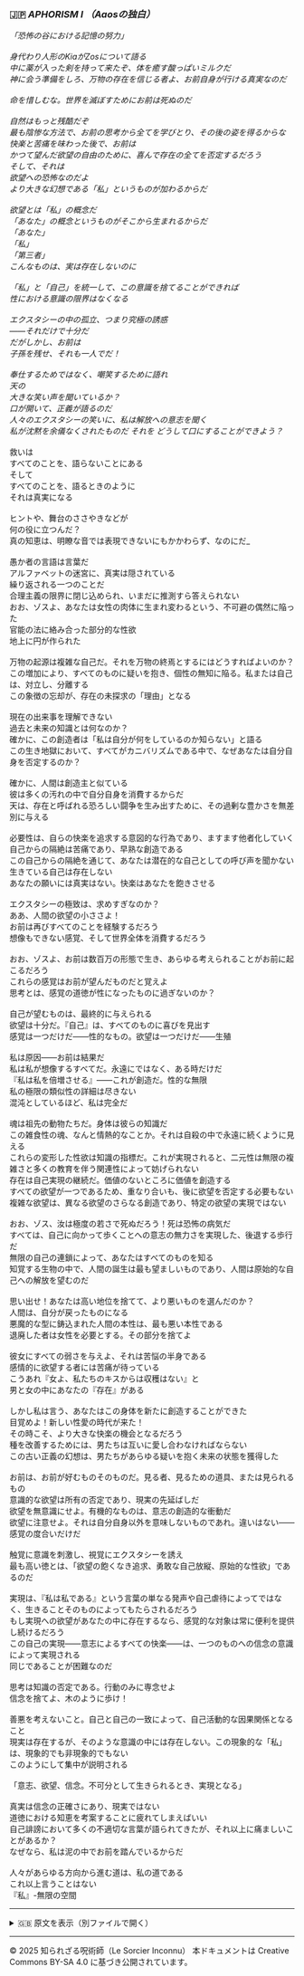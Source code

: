 ### 🇯🇵 _APHORISM I （Aaosの独白）_

_「恐怖の谷における記憶の努力」<br>
<br>
身代わり人形のKiaがZosについて語る<br>
中に薬が入った剣を持って来たぞ、体を癒す酸っぱいミルクだ<br>
神に会う準備をしろ、万物の存在を信じる者よ、お前自身が行ける真実なのだ_<br>
<br>
_命を惜しむな。世界を滅ぼすためにお前は死ぬのだ_<br>
<br>
_自然はもっと残酷だぞ<br>
最も陰惨な方法で、お前の思考から全てを学びとり、その後の姿を得るからな_<br>
_快楽と苦痛を味わった後で、お前は<br>
かつて望んだ欲望の自由のために、喜んで存在の全てを否定するだろう_<br>
_そして、それは<br>
欲望への恐怖なのだよ<br>
より大きな幻想である「私」というものが加わるからだ_<br>
<br>
_欲望とは「私」の概念だ<br>
「あなた」の概念というものがそこから生まれるからだ_<br>
_「あなた」<br>
「私」<br>
「第三者」<br>
こんなものは、実は存在しないのに_<br>
<br>
_「私」と「自己」を統一して、この意識を捨てることができれば<br>
性における意識の限界はなくなる_<br>
<br>
_エクスタシーの中の孤立、つまり究極の誘惑<br>
——それだけで十分だ<br>
だがしかし、お前は<br>
子孫を残せ、それも一人でだ！_<br>
<br>
_奉仕するためではなく、嘲笑するために語れ<br>
天の<br>
大きな笑い声を聞いているか？<br>
口が開いて、正義が語るのだ<br>
人々のエクスタシーの笑いに、私は解放への意志を聞く<br>
私が沈黙を余儀なくされたものだ
それを
どうして口にすることができよう？_<br>
<br>
救いは<br>
すべてのことを、語らないことにある<br>
そして<br>
すべてのことを、語るときのように<br>
それは真実になる<br>
<br>
ヒントや、舞台のささやきなどが<br>
何の役に立つんだ？<br>
真の知恵は、明瞭な音では表現できないにもかかわらず、なのにだ_<br>
<br>
愚か者の言語は言葉だ<br>
アルファベットの迷宮に、真実は隠されている<br>
繰り返される一つのことだ<br>
合理主義の限界に閉じ込められ、いまだに推測すら答えられない<br>
おお、ゾスよ、あなたは女性の肉体に生まれ変わるという、不可避の偶然に陥った<br>
官能の法に絡み合った部分的な性欲<br>
地上に円が作られた<br>
<br>
万物の起源は複雑な自己だ。それを万物の終焉とするにはどうすればよいのか？<br>
この増加により、すべてのものに疑いを抱き、個性の無知に陥る。私または自己は、対立し、分離する<br>
この象徴の忘却が、存在の未探求の「理由」となる<br>
<br>
現在の出来事を理解できない<br>
過去と未来の知識とは何なのか？<br>
確かに、この創造者は「私は自分が何をしているのか知らない」と語る<br>
この生き地獄において、すべてがカニバリズムである中で、なぜあなたは自分自身を否定するのか？<br>
<br>
確かに、人間は創造主と似ている<br>
彼は多くの汚れの中で自分自身を消費するからだ<br>
天は、存在と呼ばれる恐ろしい闘争を生み出すために、その過剰な豊かさを無差別に与える<br>
<br>
必要性は、自らの快楽を追求する意図的な行為であり、ますます他者化していく<br>
自己からの隔絶は苦痛であり、早熟な創造である<br>
この自己からの隔絶を通じて、あなたは潜在的な自己としての呼び声を聞かない<br>
生きている自己は存在しない<br>
あなたの願いには真実はない。快楽はあなたを飽きさせる<br>
<br>
エクスタシーの極致は、求めすぎなのか？<br>
ああ、人間の欲望の小ささよ！<br>
お前は再びすべてのことを経験するだろう<br>
想像もできない感覚、そして世界全体を消費するだろう<br>
<br>
おお、ゾスよ、お前は数百万の形態で生き、あらゆる考えられることがお前に起こるだろう<br>
これらの感覚はお前が望んだものだと覚えよ<br>
思考とは、感覚の道徳が性になったものに過ぎないのか？<br>
<br>
自己が望むものは、最終的に与えられる<br>
欲望は十分だ。『自己』は、すべてのものに喜びを見出す<br>
感覚は一つだけだ——性的なもの。欲望は一つだけだ——生殖<br>
<br>
私は原因——お前は結果だ<br>
私は私が想像するすべてだ。永遠にではなく、ある時だけだ<br>
『私は私を倍増させる』——これが創造だ。性的な無限<br>
私の極限の類似性の詳細は尽きない<br>
混沌としているほど、私は完全だ<br>
<br>
魂は祖先の動物たちだ。身体は彼らの知識だ<br>
この雑食性の魂、なんと情熱的なことか。それは自殺の中で永遠に続くように見える<br>
これらの変形した性欲は知識の指標だ。これが実現されると、二元性は無限の複雑さと多くの教育を伴う関連性によって妨げられない<br>
存在は自己実現の継続だ。価値のないところに価値を創造する<br>
すべての欲望が一つであるため、重なり合いも、後に欲望を否定する必要もない<br>
複雑な欲望は、異なる欲望のさらなる創造であり、特定の欲望の実現ではない<br>
<br>
おお、ゾス、汝は極度の若さで死ぬだろう！死は恐怖の病気だ<br>
すべては、自己に向かって歩くことへの意志の無力さを実現した、後退する歩行だ<br>
無限の自己の連鎖によって、あなたはすべてのものを知る<br>
知覚する生物の中で、人間の誕生は最も望ましいものであり、人間は原始的な自己への解放を望むのだ<br>
<br>
思い出せ！あなたは高い地位を捨てて、より悪いものを選んだのか？<br>
人間は、自分が戻ったものになる<br>
悪魔的な型に鋳込まれた人間の本性は、最も悪い本性である<br>
退廃した者は女性を必要とする。その部分を捨てよ<br>
<br>
彼女にすべての弱さを与えよ、それは苦悩の半身である<br>
感情的に欲望する者には苦痛が待っている<br>
こうあれ『女よ、私たちのキスからは収穫はない』と<br>
男と女の中にあなたの『存在』がある<br>
<br>
しかし私は言う、あなたはこの身体を新たに創造することができた<br>
目覚めよ！新しい性愛の時代が来た！<br>
その時こそ、より大きな快楽の機会となるだろう<br>
種を改善するためには、男たちは互いに愛し合わなければならない<br>
この古い正義の幻想は、男たちがあらゆる疑いを抱く未来の状態を獲得した<br>
<br>
お前は、お前が好むものそのものだ。見る者、見るための道具、または見られるもの<br>
意識的な欲望は所有の否定であり、現実の先延ばしだ<br>
欲望を無意識にせよ。有機的なものは、意志の創造的な衝動だ<br>
欲望に注意せよ。それは自分自身以外を意味しないものであれ。違いはない——感覚の度合いだけだ<br>
<br>
触覚に意識を刺激し、視覚にエクスタシーを誘え<br>
最も高い徳とは、「欲望の飽くなき追求、勇敢な自己放縦、原始的な性欲」であるのだ<br>
<br>
実現は、『私は私である』という言葉の単なる発声や自己虐待によってではなく、生きることそのものによってもたらされるだろう<br>
もし実現への欲望があなたの中に存在するなら、感覚的な対象は常に便利を提供し続けるだろう<br>
この自己の実現——意志によるすべての快楽——は、一つのものへの信念の意識によって実現される<br>
同じであることが困難なのだ<br>
<br>
思考は知識の否定である。行動のみに専念せよ<br>
信念を捨てよ、木のように歩け！<br>
<br>
善悪を考えないこと。自己と自己の一致によって、自己活動的な因果関係となること<br>
現実は存在するが、そのような意識の中には存在しない。この現象的な「私」は、現象的でも非現象的でもない<br>
このようにして集中が説明される<br>
<br>
「意志、欲望、信念。不可分として生きられるとき、実現となる」<br>
<br>
真実は信念の正確さにあり、現実ではない<br>
道徳における知恵を考案することに疲れてしまえばいい<br>
自己誹謗において多くの不適切な言葉が語られてきたが、それ以上に痛ましいことがあるか？<br>
なぜなら、私は泥の中でお前を踏んでいるからだ<br>
<br>
人々があらゆる方向から進む道は、私の道である<br>
これ以上言うことはない<br>
『私』-無限の空間<br>

---

<details>
<summary>🇬🇧 原文を表示（別ファイルで開く）</summary>

🔗 [原文を読む APHORISM I](aphorism01_aaose.md)

</details>

---

© 2025 知られざる呪術師（Le Sorcier Inconnu）
本ドキュメントは Creative Commons BY-SA 4.0 に基づき公開されています。
